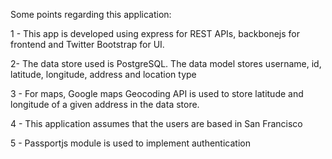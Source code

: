 Some points regarding this application:

1 - This app is developed using express for REST APIs, backbonejs for frontend and Twitter Bootstrap for UI.

2- The data store used is PostgreSQL. The data model stores username, id, latitude, longitude, address and location type

3 - For maps, Google maps Geocoding API is used to store latitude and longitude of a given address in the data store.

4 - This application assumes that the users are based in San Francisco

5 - Passportjs module is used to implement authentication